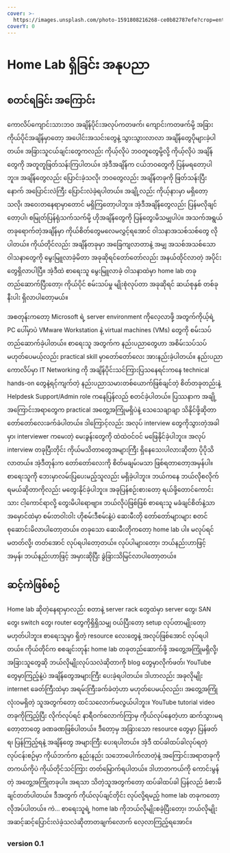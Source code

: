 ```yaml
---
cover: >-
  https://images.unsplash.com/photo-1591808216268-ce0b82787efe?crop=entropy&cs=srgb&fm=jpg&ixid=M3wxOTcwMjR8MHwxfHNlYXJjaHw0fHxzZXJ2ZXIlMjByYWNrfGVufDB8fHx8MTcxMDIzODczNnww&ixlib=rb-4.0.3&q=85
coverY: 0
---
```

# Home Lab ရှိခြင်း အနုပညာ

## စတင်ရခြင်း အကြောင်း

ကောလိပ်ကျောင်းသားဘဝ အချိန်ပိုင်းအလုပ်ကတဖက်၊ ကျောင်းကတဖက်မို့ အခြားကိုယ်ပိုင်အချိန်မှာတော့ အပေါင်းအသင်းတွေနဲ့ သွားသွားလာလာ အချိန်တွေပိုများခဲ့ပါတယ်။ အခြားသူငယ်ချင်းတွေကလည်း ကိုယ့်လိုပဲ ဘဝတူတွေမို့လို့ ကိုယ့်လိုပဲ အချိန်တွေကို အတူတူဖြတ်သန်းကြပါတယ်။ အဲ့ဒီအချိန်က ငယ်ဘဝတွေကို ပြန်မရတော့ပါဘူး။ အချိန်တွေလည်း ပြောင်းခဲ့သလို၊ ဘဝတွေလည်း အချိန်တခုကို ဖြတ်သန်းပြီးနောက် အပြောင်းလဲကြီး ပြောင်းလဲခဲ့ရပါတယ်။ အချို့လည်း ကိုယ့်နားမှာ မရှိတော့သလို၊ အဝေးတနေရာမှာတောင် မရှိကြတော့ပါဘူး။ အဲ့ဒီအချိန်တွေလည်း ပြန်မလိုချင်တော့ပါ၊ စမြုတ်ပြန်ရုံသက်သက်မို့ ဟိုအချိန်တွေကို ပြန်တွေးမိသမျှပါပဲ။ အသက်အရွယ် တခုရောက်တဲ့အချိန်မှာ ကိုယ်စိတ်တွေမလေမလွှင့်ရအောင် ဝါသနာအသစ်သစ်တွေ လိုပါတယ်။ ကိုယ်တိုင်လည်း အချိန်တခုမှာ အခြေကျလာတာနဲ့ အမျှ အသစ်အသစ်သော ဝါသနာတွေကို မွေးမြူလာခဲ့မိတာ အခုဆိုရင်တော်တော်လည်း အနယ်ထိုင်လာတဲ့ အပိုင်းတွေရှိလာပါပြီ။ အဲ့ဒီထဲ စာရေးသူ မွေးမြူလာခဲ့ ဝါသနာထဲမှာ home lab တခုတည်ဆောက်ပြီးတော့၊ ကိုယ်ပိုင် စမ်းသပ်မှု မျိုးစုံလုပ်တာ အခုဆိုရင် ဆယ်စုနှစ် တစ်ခုနီးပါး ရှိလာပါတော့မယ်။ 

အစတုန်းကတော့ Microsoft ရဲ့ server environment ကိုလေ့လာဖို့ အတွက်ကိုယ့်ရဲ့ PC ပေါ်မှာပဲ VMware Workstation နဲ့ virtual machines (VMs) တွေကို စမ်းသပ်တည်ဆောက်ခဲ့ပါတယ်။ စာရေးသူ အတွက်က နည်းပညာတွေဟာ အစိမ်းသပ်သပ်မဟုတ်ပေမယ့်လည်း practical skill မှာတော်တော်လေး အားနည်းခဲ့ပါတယ်။ နည်းပညာ ကောလိပ်မှာ IT Networking ကို အချိန်ပိုင်းသင်ကြားပြသနေရင်းကနေ technical hands-on တွေနဲ့ရင့်ကျက်တဲ့ နည်းပညာသမားတစ်ယောက်ဖြစ်ချင်တဲ့ စိတ်တခုတည်းနဲ့ Helpdesk Support/Admin role ကနေပြန်လည် စတင်ခဲ့ပါတယ်။ ပြဿနာက အချို့အကြောင်းအရာတွေက practical အတွေ့အကြုံမရှိပဲနဲ့ သေသေချာချာ သိနိုင်ဖို့ဆိုတာတော်တော်လေးခက်ခဲပါတယ်။ ဒါကြောင့်လည်း အလုပ် interview တွေကိုသွားတဲ့အခါမှာ၊ interviewer ကမေးတဲ့ မေးခွန်းတွေကို ထဲထဲဝင်ဝင် မဖြေနိုင်ခဲ့ပါဘူး။ အလုပ် interview တခုပြီးတိုင်း ကိုယ်မသိတာတွေအများကြီး ရှိနေသေးပါလားဆိုတာ ပိုပိုသိလာတယ်။ အဲ့ဒီတုန်းက တော်တော်လေးကို စိတ်မချမ်းမသာ ဖြစ်ရတာတော့အမှန်ပါ။ စာရေးသူကို ဘေးမှာလမ်းပြပေးမည့်သူလည်း မရှိခဲ့ပါဘူး။ ဘယ်ကနေ ဘယ်လိုစလိုက်ရမယ်ဆိုတာကိုလည်း မတွေးနိုင်ခဲ့ပါဘူး။ အခုပြန်စဉ်းစားတော့ ရယ်ဖို့တောင်ကောင်းသား ငါ့ကောင်ရာလို့ တွေးမိပါရောဗျာ။ ဘယ်လိုပဲဖြစ်ဖြစ် စာရေးသူ မခံချင်စိတ်နဲ့သာ အမှောင်ထဲမှာ စမ်းတဝါးဝါး ဟိုစမ်းဒီစမ်းနဲ့ပဲ ဆေးမီးတို တော်တော်များများ စတင်စုဆောင်းမိလာပါတော့တယ်။ တခုသော ဆေးမီးတိုကတော့ home lab ပါ။ မလုပ်ရင် မတတ်လို့၊ တတ်အောင် လုပ်ရပါတော့တယ်။ လုပ်ပါများတော့၊ ဘယ်နည်းဟာဖြင့် အမှန်၊ ဘယ်နည်းဟာဖြင့် အမှားဆိုပြီး ခွဲခြားသိမြင်လာပါတော့တယ်။ 

## ဆင့်ကဲဖြစ်စဉ်

Home lab ဆိုတဲ့နေရာမှာလည်း စတာနဲ့ server rack တွေထဲမှာ server တွေ၊ SAN တွေ၊ switch တွေ၊ router တွေကိုရှိရှိသမျှ ဝယ်ပြီးတော့ setup လုပ်တာမျိုးတော့ မဟုတ်ပါဘူး။ စာရေးသူမှာ ရှိတဲ့ resource လေးတွေနဲ့ အလုပ်ဖြစ်အောင် လုပ်ရပါတယ်။ ကိုယ်တိုင်က စစချင်းတုန်း home lab တခုတည်ဆောက်ဖို့ အတွေ့အကြုံမရှိလို့၊ အခြားသူတွေဆို ဘယ်လိုမျိုးလုပ်သလဲဆိုတာကို blog တွေမှာလိုက်ဖတ်၊ YouTube တွေမှာကြည့်နဲ့ပဲ အချိန်တွေအများကြီး ပေးခဲ့ရပါတယ်။ ဒါဟာလည်း အခုလိုမျိုး internet ခေတ်ကြီးထဲမှာ အရမ်းကြီးခက်ခဲတဲ့ဟာ မဟုတ်ပေမယ့်လည်း၊ အတွေ့အကြုံ လုံးဝမရှိတဲ့ သူအတွက်တော့ ထင်သလောက်မလွယ်ပါဘူး။ YouTube tutorial video တခုကိုကြည့်ပြီး လိုက်လုပ်ရင် နာရီဝက်လောက်ကြာမှ ကိုယ်လုပ်နေတဲ့ဟာ ဆက်သွားမရတော့တာတွေ ခဏခဏဖြစ်ပါတယ်။ ဒီတော့မှ အခြားသော resource တွေမှာ ပြန်ဖတ်ရ၊ ပြန်ကြည့်ရနဲ့ အချိန်တွေ အများကြီး ပေးရပါတယ်။ အဲ့ဒီ ထပ်ခါထပ်ခါလုပ်ရတဲ့ လုပ်ငန်းစဉ်မှာ ကိုယ်ဘက်က နည်းနည်း သဘောပေါက်လာတဲ့နဲ့ အကြောင်းအရာတခုကို တကယ်ကိုပဲ ကိုယ်တိုင်သင်ကြား တတ်မြောက်ရပါတယ်။ ဒါဟာတကယ်ကို ကောင်းမွန်တဲ့ အတွေ့အကြုံတခုပါ။ အရသာ သိတဲ့သူအတွက်တော့ ထပ်ခါထပ်ခါ ပြန်လည် ခံစားမိချင်တတ်ပါတယ်။ ဒီအတွက် ကိုယ်လုပ်ချင်တိုင်း လုပ်လို့ရမည့် home lab တခုကတော့ လိုအပ်ပါတယ်။ ကဲ... စာရေးသူရဲ့ home lab ကိုဘယ်လိုမျိုးစခဲ့ပြီးတော့၊ ဘယ်လိုမျိုး အဆင့်ဆင့်ပြောင်းလဲခဲ့သလဲဆိုတာတချက်လောက် လေ့လာကြည့်ရအောင်။

### version 0.1

